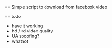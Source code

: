 ==
Simple script to download from facebook video

==
todo

* have it working
* hd / sd video quality
* UA spoofing?
* whatnot